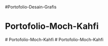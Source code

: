 ﻿#Portofolio-Desain-Grafis
# Portofolio-Moch-Kahfi
#   P o r t o f o l i o - M o c h - K a h f i  
 #   P o r t o f o l i o - M o c h - K a h f i  
 